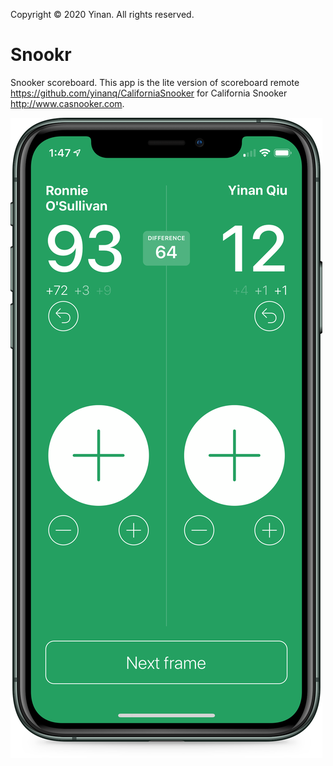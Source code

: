 Copyright © 2020 Yinan. All rights reserved.
# Snookr
Snooker scoreboard. This app is the lite version of scoreboard remote https://github.com/yinanq/CaliforniaSnooker for California Snooker http://www.casnooker.com.

![Snookr](https://raw.githubusercontent.com/yinanq/Snookr/master/Snookr.png)
